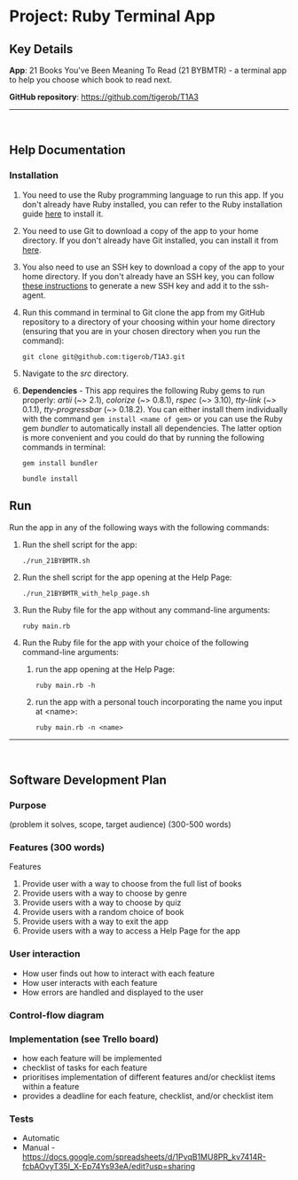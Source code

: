 # Project: Ruby Terminal App

## Key Details

**App**: 21 Books You've Been Meaning To Read (21 BYBMTR) - a terminal app to help you choose which book to read next.

**GitHub repository**: https://github.com/tigerob/T1A3

---
<br>

## Help Documentation

### Installation

1. You need to use the Ruby programming language to run this app. If you don't already have Ruby installed, you can refer to the Ruby installation guide [here](https://www.ruby-lang.org/en/documentation/installation/) to install it.
   
2. You need to use Git to download a copy of the app to your home directory. If you don't already have Git installed, you can install it from [here](https://git-scm.com/downloads).
   
3. You also need to use an SSH key to download a copy of the app to your home directory. If you don't already have an SSH key, you can follow [these instructions](https://docs.github.com/en/authentication/connecting-to-github-with-ssh/generating-a-new-ssh-key-and-adding-it-to-the-ssh-agent) to generate a new SSH key and add it to the ssh-agent.
   
4. Run this command in terminal to Git clone the app from my GitHub repository to a directory of your choosing within your home directory (ensuring that you are in your chosen directory when you run the command):
    ```
    git clone git@github.com:tigerob/T1A3.git
    ```

5. Navigate to the *src* directory.

6. **Dependencies** -  This app requires the following Ruby gems to run properly: *artii* (~> 2.1), *colorize* (~> 0.8.1), *rspec* (~> 3.10), *tty-link* (~> 0.1.1), *tty-progressbar* (~> 0.18.2). You can either install them individually with the command ```gem install <name of gem>``` or you can use the Ruby gem *bundler* to automatically install all dependencies. The latter option is more convenient and you could do that by running the following commands in terminal:
    ```
    gem install bundler
    ``` 
    ```
    bundle install
    ```

## Run

Run the app in any of the following ways with the following commands:

1. Run the shell script for the app:
   ```
   ./run_21BYBMTR.sh
   ```
   
2. Run the shell script for the app opening at the Help Page:
   ```
   ./run_21BYBMTR_with_help_page.sh
   ```
   
3. Run the Ruby file for the app without any command-line arguments:
   ```
   ruby main.rb
   ```
   
4. Run the Ruby file for the app with your choice of the following command-line arguments:
   
   1. run the app opening at the Help Page:
        ```
        ruby main.rb -h
        ``` 
   
   2. run the app with a personal touch incorporating the name you input at \<name>:
        ```
        ruby main.rb -n <name>
        ```

---
<br>

## Software Development Plan

### Purpose

(problem it solves, scope, target audience) (300-500 words)


### Features (300 words)

Features
1. Provide user with a way to choose from the full list of books
2. Provide users with a way to choose by genre
3. Provide users with a way to choose by quiz
4. Provide users with a random choice of book
5. Provide users with a way to exit the app
6. Provide users with a way to access a Help Page for the app

### User interaction
  - How user finds out how to interact with each feature
  - How user interacts with each feature
  - How errors are handled and displayed to the user

### Control-flow diagram

### Implementation (see Trello board)
  - how each feature will be implemented
  - checklist of tasks for each feature
  - prioritises implementation of different features and/or checklist items within a feature
  - provides a deadline for each feature, checklist, and/or checklist item

### Tests
- Automatic
- Manual - https://docs.google.com/spreadsheets/d/1PvqB1MU8PR_kv7414R-fcbAOvyT35I_X-Ep74Ys93eA/edit?usp=sharing